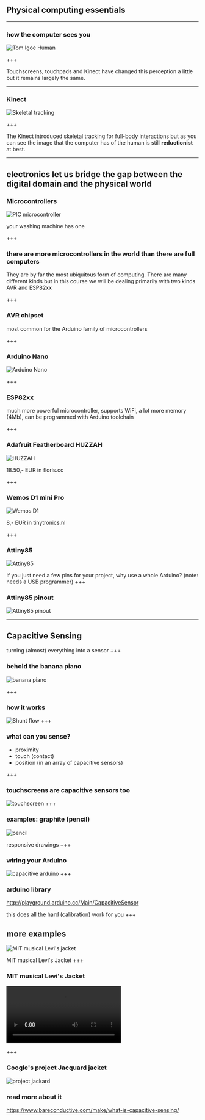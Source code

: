 ## Physical computing essentials

---
### how the computer sees you

![Tom Igoe Human](https://interactiondesign.files.wordpress.com/2011/06/igoefinger.jpg)


+++

Touchscreens, touchpads and Kinect have changed this perception a little but it remains largely the same.

---
### Kinect
![Skeletal tracking](http://psychic-vr-lab.com/blog/wp-content/uploads/2015/03/kinect4.png)

+++

The Kinect introduced skeletal tracking for full-body interactions but as you can see the image that the computer has of the human is still **reductionist** at best.

---
electronics let us bridge the gap between the digital domain and the physical world
---
### Microcontrollers

![PIC microcontroller](https://www.elprocus.com/wp-content/uploads/2013/02/33.jpg)

your washing machine has one

+++
### there are more microcontrollers in the world than there are full computers
They are by far the most ubiquitous form of computing. There are many different kinds but in this course we will be dealing primarily with two kinds AVR and ESP82xx

+++
### AVR chipset
most common for the Arduino family of microcontrollers

+++
### Arduino Nano

![Arduino Nano](https://twinschip.com/image/cache/data/%20Developer%20Boards/Board/Arduino/Electronics-DIY-Arduino-Nano-v3.0-Mini-ATmega328-Board-1_10-366-550x650.jpg)

+++
### ESP82xx
much more powerful microcontroller, supports WiFi, a lot more memory (4Mb), can be programmed with Arduino toolchain

+++
### Adafruit Featherboard HUZZAH

![HUZZAH](https://cdn-shop.adafruit.com/480x360/3405-06.jpg)

18.50,- EUR in floris.cc

+++
### Wemos D1 mini Pro

![Wemos D1](https://www.cnx-software.com/wp-content/uploads/2016/09/Wemos_D1_mini_Pro.jpg)

8,- EUR in tinytronics.nl

+++
### Attiny85

![Attiny85](https://encrypted-tbn0.gstatic.com/images?q=tbn:ANd9GcToQP1OoeXTy_9duz56s40DH7enrHFN_1tSgCgvXNPvcRq8itNnXw)

If you just need a few pins for your project, why use a whole Arduino?
(note: needs a USB programmer)
+++
### Attiny85 pinout

![Attiny85 pinout](https://cdn.sparkfun.com/assets/f/8/f/d/9/52713d5b757b7fc0658b4567.png)


---
## Capacitive Sensing

turning (almost) everything into a sensor
+++
### behold the banana piano

![banana piano](https://www.youtube.com/embed/Lbkw0LFVZDI)

+++
### how it works

![Shunt flow](http://www.sensorwiki.org/lib/exe/fetch.php/sensors/shunt_mode.png?w=&h=&cache=cache)
+++
### what can you sense?

  - proximity
  - touch (contact)
  - position (in an array of capacitive sensors)

+++
### touchscreens are capacitive sensors too

![touchscreen](http://m.eet.com/media/1157903/caponefig1.gif)
+++
### examples: graphite (pencil)

![pencil](https://www.youtube.com/embed/uPoKn4mbrQk)

responsive drawings
+++
### wiring your Arduino
![capacitive arduino](https://i.stack.imgur.com/zq7rx.png)
+++
### arduino library

http://playground.arduino.cc/Main/CapacitiveSensor

this does all the hard (calibration) work for you
+++
## more examples

![MIT musical Levi's jacket](http://web.media.mit.edu/~joep/SpectrumWeb/captions/Jackets.GIF)

MIT musical Levi's Jacket
+++
### MIT musical Levi's Jacket
![video](http://www.media.mit.edu/~joep/MPEGs/jacket.mpg)

+++
### Google's project Jacquard jacket
![project jackard](https://www.youtube.com/embed/grKHwQIaiaA)

### read more about it

https://www.bareconductive.com/make/what-is-capacitive-sensing/
